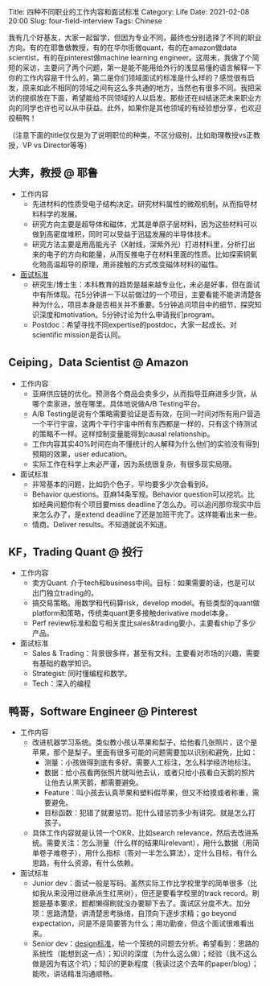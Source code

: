Title: 四种不同职业的工作内容和面试标准 
Category: Life 
Date: 2021-02-08 20:00
Slug: four-field-interview
Tags: Chinese

我有几个好基友，大家一起留学，但因为专业不同，最终也分别选择了不同的职业方向。有的在耶鲁做教授，有的在华尔街做quant，有的在amazon做data scientist，有的在pinterest做machine learning engineer。这周末，我做了个简短的采访，主要问了两个问题，第一是能不能用给外行的浅显易懂的语言解释一下你的工作内容是干什么的，第二是你们领域面试的标准是什么样的？感觉很有启发，原来如此不相同的领域之间有这么多共通的地方，当然也有很多不同。我把采访的提纲放在下面，希望能给不同领域的人以启发。那些还在纠结迷茫未来职业方向的同学也许也可以从中获益。此外，如果你是其他领域的有经验想分享，也欢迎投稿鸭！

（注意下面的title仅仅是为了说明职位的种类，不区分级别，比如助理教授vs正教授，VP vs Director等等）

## 大奔，教授 @ 耶鲁

* 工作内容
    * 先进材料的性质受电子结构决定。研究材料属性的微观机制，从而指导材料科学的发展。
    * 研究方向主要是超导体和磁体，尤其是单原子层材料，因为这些材料可以做到高密度堆积，同时可以受益于迅猛发展的半导体技术。
    * 研究方法主要是用高能光子（X射线，深紫外光）打进材料里，分析打出来的电子的方向和能量，从而反推电子在材料里面的性质。比如探索铜氧化物高温超导的原理，用非接触的方式改变磁体材料的磁性。
* [面试标准](/behavior-questions.html)
    * 研究生/博士生：本科教育的趋势是越来越专业化，未必是好事，但在面试中有所体现。花5分钟讲一下以前做过的一个项目，主要看能不能讲清楚各种为什么，项目本身是否相关并不重要。5分钟追问项目中的细节，探究知识深度和motivation。5分钟讨论为什么申请我们program。
    * Postdoc：希望寻找不同expertise的postdoc，大家一起成长。对scientific mission是否认同。

## Ceiping，Data Scientist @ Amazon

* 工作内容
    * 亚麻供应链的优化。预测各个商品会卖多少，从而指导亚麻进多少货，从哪个卖家进，放在哪里。具体地说做A/B Testing平台。
    * A/B Testing是说有个策略需要验证是否有效，在同一时间对所有用户营造一个平行宇宙，这两个平行宇宙中所有东西都是一样的，只有这个待测试的策略不一样。这样控制变量能得到causal relationship。
    * 工作内容其实40%时间在向不懂统计的人解释为什么他们的实验没有得到预期的效果，user education。
    * 实际工作在科学上未必严谨，因为系统很复杂，有很多现实局限。
* 面试标准
    * 非常基本的问题，比如扔个色子，平均要多少次会看到6。
    * Behavior questions。亚麻14条军规。Behavior question可以挖坑。比如经典问题你有个项目要miss deadline了怎么办。可以追问那你现实中后来怎么办了，是extend deadline了还是加班干完了。这样能看出来一些。
    * 情商。Deliver results。不知道就说不知道。

## KF，Trading Quant @ 投行

* 工作内容
    * 卖方Quant. 介于tech和business中间。目标：如果需要的话，也是可以出门独立trading的。
    * 搞交易策略。用数学和代码算risk，develop model。有些类型的quant做platform和策略，传统类quant更多接触derivative model本身。
    * Perf review标准和盈亏相关度比sales&trading要小，主要看ship了多少产品。
* 面试标准
    * Sales & Trading：背景很多样，甚至有文科。主要看对市场的兴趣，需要有基础的数学知识。
    * Strategist: 同时懂编程和数学。
    * Tech：深入的编程

## 鸭哥，Software Engineer @ Pinterest

* 工作内容
    * 改进机器学习系统。类似教小孩认苹果和梨子，给他看几张照片，这个是苹果，那个是梨子。里面有很多可能的问题需要加以识别和避免，比如：
        * 测量：小孩做得到底有多好。需要人工标注，怎么科学经济地标注。
        * 数据：给小孩看两张照片就叫他去认，或者只给小孩看白天鹅的照片让他去认黑天鹅，都需要避免。
        * Feature：叫小孩去认真苹果和塑料假苹果，但又不给摸或者称重，需要避免。
        * 目标函数：犯错了就要惩罚。犯什么错惩罚多少有讲究。就是怎么打孩子。
    * 具体工作内容就是认领一个OKR，比如search relevance，然后去改进系统。需要关注：怎么测量（什么样的结果叫relevant），用什么数据（用简单卷子难卷子），用什么指标（答对一半怎么算法），定什么目标，有什么思路，有什么资源，有什么依赖。
* 面试标准
    * Junior dev：面试一般是写码。虽然实际工作比学校里学的简单很多（比如我从来没用过继承派生红黑树），但还是要看学校里的track record。刷题是基本要求，题都懒得刷就没办要聊下去了。面试区分度不大。加分项：思路清楚，讲清楚思考脉络，自顶向下逐步求精；go beyond expectation，问是不是简要答为什么；用功勤奋，但这个面试很难看出来。
    * Senior dev：[design标准](/system-design-interview.html)，给一个笼统的问题去分析。希望看到：思路的系统性（能想到这一点）；知识的深度（为什么这么做）；经验（我不这么做是因为有这个坑）；知识的更新程度（我读过这个去年的paper/blog）；能吹，讲话精准沟通顺畅。

<script async data-uid="65448d4615" src="https://yage.kit.com/65448d4615/index.js"></script>
